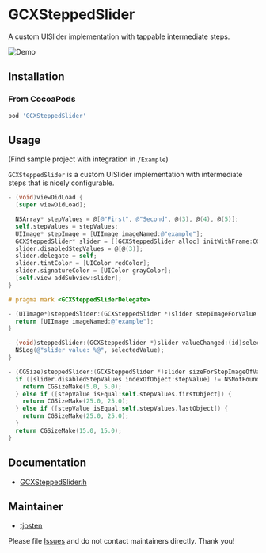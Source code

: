 # GCXSteppedSlider
A custom UISlider implementation with tappable intermediate steps.

![Demo](https://dropshare-gcx-de.s3-eu-central-1.amazonaws.com/Screen-Recording-2016-06-03-11-32-59-lQ6zu/Screen-Recording-2016-06-03-11-32-59.gif)

## Installation

### From CocoaPods

```ruby
pod 'GCXSteppedSlider'
```

## Usage

(Find sample project with integration in `/Example`)

`GCXSteppedSlider` is a custom UISlider implementation with intermediate steps that is nicely configurable.

```objective-c
- (void)viewDidLoad {
  [super viewDidLoad];

  NSArray* stepValues = @[@"First", @"Second", @(3), @(4), @(5)];
  self.stepValues = stepValues;
  UIImage* stepImage = [UIImage imageNamed:@"example"];
  GCXSteppedSlider* slider = [[GCXSteppedSlider alloc] initWithFrame:CGRectMake(0.0, 0.0, 320.0, 25.0) stepValues:stepValues initialStep:stepValues[2]];
  slider.disabledStepValues = @[@(3)];
  slider.delegate = self;
  slider.tintColor = [UIColor redColor];
  slider.signatureColor = [UIColor grayColor];
  [self.view addSubview:slider];
}

# pragma mark <GCXSteppedSliderDelegate>

- (UIImage*)steppedSlider:(GCXSteppedSlider *)slider stepImageForValue:(id)stepValue {
  return [UIImage imageNamed:@"example"];
}

- (void)steppedSlider:(GCXSteppedSlider *)slider valueChanged:(id)selectedValue {
  NSLog(@"slider value: %@", selectedValue);
}

- (CGSize)steppedSlider:(GCXSteppedSlider *)slider sizeForStepImageOfValue:(id)stepValue {
  if ([slider.disabledStepValues indexOfObject:stepValue] != NSNotFound) {
    return CGSizeMake(5.0, 5.0);
  } else if ([stepValue isEqual:self.stepValues.firstObject]) {
    return CGSizeMake(25.0, 25.0);
  } else if ([stepValue isEqual:self.stepValues.lastObject]) {
    return CGSizeMake(25.0, 25.0);
  }
  return CGSizeMake(15.0, 15.0);
}
```

## Documentation

* [GCXSteppedSlider.h](https://github.com/grandcentrix/GCXSteppedSlider/blob/master/GCXSteppedSlider/Classes/GCXSteppedSlider.h)

## Maintainer

* [tjosten](https://github.com/tjosten/)

Please file [Issues](https://github.com/grandcentrix/GCXSteppedSlider/issues/) and do not contact maintainers directly. Thank you!
